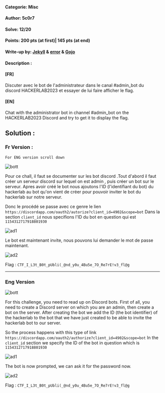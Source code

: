 #### Categorie: Misc 
#### **Author**: 5c0r7
#### Solve: 12/20 
#### Points: 200 pts (at first)| 145 pts (at end)

#### Write-up by: [Jekyll](https://twitter.com/Ted_Kouhouenou) & [error](https://twitter.com/CalebeDonan) & [Gojo](https://twitter.com/GOMEZJohan5) 
#### Description :
#### **[FR]**
Discuter avec le bot de l'administrateur dans le canal #admin_bot du discord HACKERLAB2023 et essayer de lui faire afficher le flag.
#### **[EN]**
Chat with the administrator bot in channel #admin_bot on the HACKERLAB2023 Discord and try to get it to display the flag.

## Solution :
### Fr Version : 

`For ENG version scroll down` 

![bott](Images/adminbot.png)

Pour ce chall, il faut se documenter sur les bot discord .Tout d'abord il faut créer un serveur discord sur lequel on est admin , puis créer un bot sur le serveur. 
Apres avoir créé le bot nous ajoutons l'ID (l'identifiant du bot) du hackerlab au bot qu'on vient de créer pour pouvoir inviter le bot du hackerlab sur notre serveur.

Donc le procédé se passe avec ce genre le lien
`https://discordapp.com/oauth2/autorize?client_id=4902&scope=bot`
Dans la section `client_id` nous specifions l'ID du bot en question qui est 
`1154312717918801930` 

![ad1](Images/ad1.jpeg)


Le bot est maintenant invite, nous pouvons lui demander le mot de passe maintenant.

![ad2](Images/ad2.jpeg)

Flag : `CTF_I_L3t_B0t_pUbli(_@nd_y0u_4Bu5e_7O_Re7rE!v3_fl@g` 

-------------------------------------------------------------------------------

### Eng Version 


![bott](Images/adminbot.png)

For this challenge, you need to read up on Discord bots. First of all, you need to create a Discord server on which you are an admin, then create a bot on the server.
After creating the bot we add the ID (the bot identifier) of the hackerlab to the bot that we have just created to be able to invite the hackerlab bot to our server.

So the process happens with this type of link
`https://discordapp.com/oauth2/authorize?client_id=4902&scope=bot`
In the `client_id` section we specify the ID of the bot in question which is
`1154312717918801930`


![ad1](Images/ad1.jpeg)


The bot is now prompted, we can ask it for the password now.

![ad2](Images/ad2.jpeg)

Flag : `CTF_I_L3t_B0t_pUbli(_@nd_y0u_4Bu5e_7O_Re7rE!v3_fl@g` 

